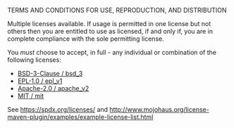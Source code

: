 TERMS AND CONDITIONS FOR USE, REPRODUCTION, AND DISTRIBUTION

Multiple licenses available. If usage is permitted in one license but 
not others then you are entitled to use as licensed, if and only if, you are in 
complete compliance with the sole permitting license.

You *must* choose to accept, in full - any individual or combination of 
the following licenses:
* [BSD-3-Clause / bsd_3](https://opensource.org/licenses/BSD-3-Clause)
* [EPL-1.0 / epl_v1](https://www.eclipse.org/legal/epl-v10.html)
* [Apache-2.0 / apache_v2](https://www.apache.org/licenses/LICENSE-2.0)
* [MIT / mit](https://www.opensource.org/licenses/MIT)

See https://spdx.org/licenses/ and http://www.mojohaus.org/license-maven-plugin/examples/example-license-list.html
